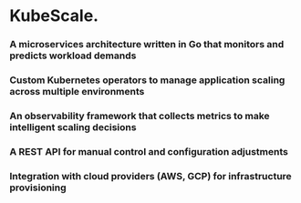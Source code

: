 # KubeScale.

### A microservices architecture written in Go that monitors and predicts workload demands 
### Custom Kubernetes operators to manage application scaling across multiple environments 
### An observability framework that collects metrics to make intelligent scaling decisions 
### A REST API for manual control and configuration adjustments 
### Integration with cloud providers (AWS, GCP) for infrastructure provisioning 
